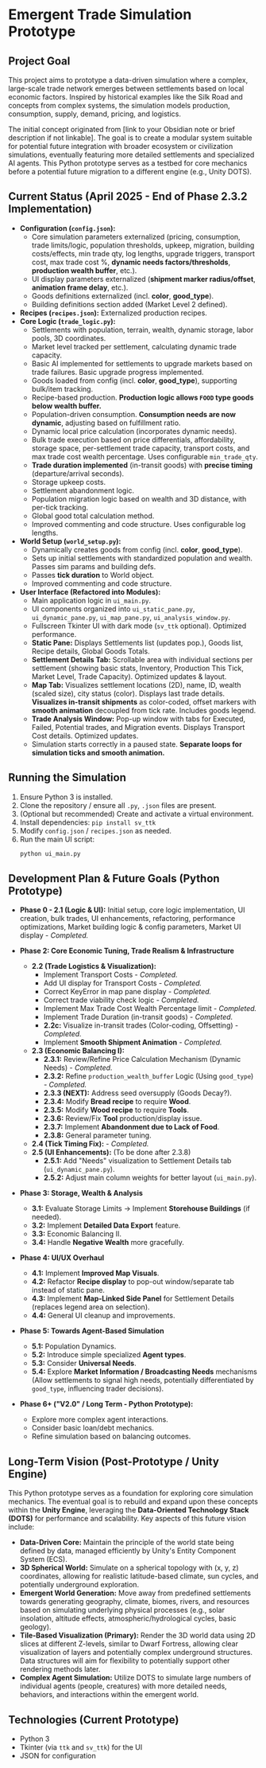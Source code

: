 # Emergent Trade Simulation Prototype

## Project Goal

This project aims to prototype a data-driven simulation where a complex, large-scale trade network emerges between settlements based on local economic factors. Inspired by historical examples like the Silk Road and concepts from complex systems, the simulation models production, consumption, supply, demand, pricing, and logistics.

The initial concept originated from [link to your Obsidian note or brief description if not linkable]. The goal is to create a modular system suitable for potential future integration with broader ecosystem or civilization simulations, eventually featuring more detailed settlements and specialized AI agents. This Python prototype serves as a testbed for core mechanics before a potential future migration to a different engine (e.g., Unity DOTS).

## Current Status (April 2025 - End of Phase 2.3.2 Implementation)

* **Configuration (`config.json`):**
    * Core simulation parameters externalized (pricing, consumption, trade limits/logic, population thresholds, upkeep, migration, building costs/effects, min trade qty, log lengths, upgrade triggers, transport cost, max trade cost %, **dynamic needs factors/thresholds**, **production wealth buffer**, etc.).
    * UI display parameters externalized (**shipment marker radius/offset**, **animation frame delay**, etc.).
    * Goods definitions externalized (incl. **color**, **good\_type**).
    * Building definitions section added (Market Level 2 defined).
* **Recipes (`recipes.json`):** Externalized production recipes.
* **Core Logic (`trade_logic.py`):**
    * Settlements with population, terrain, wealth, dynamic storage, labor pools, 3D coordinates.
    * Market level tracked per settlement, calculating dynamic trade capacity.
    * Basic AI implemented for settlements to upgrade markets based on trade failures. Basic upgrade progress implemented.
    * Goods loaded from config (incl. **color**, **good\_type**), supporting bulk/item tracking.
    * Recipe-based production. **Production logic allows `FOOD` type goods below wealth buffer.**
    * Population-driven consumption. **Consumption needs are now dynamic**, adjusting based on fulfillment ratio.
    * Dynamic local price calculation (incorporates dynamic needs).
    * Bulk trade execution based on price differentials, affordability, storage space, per-settlement trade capacity, transport costs, and max trade cost wealth percentage. Uses configurable `min_trade_qty`.
    * **Trade duration implemented** (in-transit goods) with **precise timing** (departure/arrival seconds).
    * Storage upkeep costs.
    * Settlement abandonment logic.
    * Population migration logic based on wealth and 3D distance, with per-tick tracking.
    * Global good total calculation method.
    * Improved commenting and code structure. Uses configurable log lengths.
* **World Setup (`world_setup.py`):**
    * Dynamically creates goods from config (incl. **color**, **good\_type**).
    * Sets up initial settlements with standardized population and wealth. Passes sim params and building defs.
    * Passes **tick duration** to World object.
    * Improved commenting and code structure.
* **User Interface (Refactored into Modules):**
    * Main application logic in `ui_main.py`.
    * UI components organized into `ui_static_pane.py`, `ui_dynamic_pane.py`, `ui_map_pane.py`, `ui_analysis_window.py`.
    * Fullscreen Tkinter UI with dark mode (`sv_ttk` optional). Optimized performance.
    * **Static Pane:** Displays Settlements list (updates pop.), Goods list, Recipe details, Global Goods Totals.
    * **Settlement Details Tab:** Scrollable area with individual sections per settlement (showing basic stats, Inventory, Production This Tick, Market Level, Trade Capacity). Optimized updates & layout.
    * **Map Tab:** Visualizes settlement locations (2D), name, ID, wealth (scaled size), city status (color). Displays last trade details. **Visualizes in-transit shipments** as color-coded, offset markers with **smooth animation** decoupled from tick rate. Includes goods legend.
    * **Trade Analysis Window:** Pop-up window with tabs for Executed, Failed, Potential trades, and Migration events. Displays Transport Cost details. Optimized updates.
    * Simulation starts correctly in a paused state. **Separate loops for simulation ticks and smooth animation.**

## Running the Simulation

1.  Ensure Python 3 is installed.
2.  Clone the repository / ensure all `.py`, `.json` files are present.
3.  (Optional but recommended) Create and activate a virtual environment.
4.  Install dependencies: `pip install sv_ttk`
5.  Modify `config.json` / `recipes.json` as needed.
6.  Run the main UI script:
    ```bash
    python ui_main.py
    ```

## Development Plan & Future Goals (Python Prototype)

* **Phase 0 - 2.1 (Logic & UI):** Initial setup, core logic implementation, UI creation, bulk trades, UI enhancements, refactoring, performance optimizations, Market building logic & config parameters, Market UI display - *Completed.*

* **Phase 2: Core Economic Tuning, Trade Realism & Infrastructure**
    * **2.2 (Trade Logistics & Visualization):**
        * Implement Transport Costs - *Completed.*
        * Add UI display for Transport Costs - *Completed.*
        * Correct KeyError in map pane display - *Completed.*
        * Correct trade viability check logic - *Completed.*
        * Implement Max Trade Cost Wealth Percentage limit - *Completed.*
        * Implement Trade Duration (in-transit goods) - *Completed.*
        * **2.2c:** Visualize in-transit trades (Color-coding, Offsetting) - *Completed.*
        * Implement **Smooth Shipment Animation** - *Completed.*
    * **2.3 (Economic Balancing I):**
        * **2.3.1:** Review/Refine Price Calculation Mechanism (Dynamic Needs) - *Completed.*
        * **2.3.2:** Refine `production_wealth_buffer` Logic (Using `good_type`) - *Completed.*
        * **2.3.3 (NEXT):** Address seed oversupply (Goods Decay?).
        * **2.3.4:** Modify **Bread recipe** to require **Wood**.
        * **2.3.5:** Modify **Wood recipe** to require **Tools**.
        * **2.3.6:** Review/Fix **Tool** production/display issue.
        * **2.3.7:** Implement **Abandonment due to Lack of Food**.
        * **2.3.8:** General parameter tuning.
    * **2.4 (Tick Timing Fix):** - *Completed.*
    * **2.5 (UI Enhancements):** (To be done after 2.3.8)
        * **2.5.1:** Add "Needs" visualization to Settlement Details tab (`ui_dynamic_pane.py`).
        * **2.5.2:** Adjust main column weights for better layout (`ui_main.py`).

* **Phase 3: Storage, Wealth & Analysis**
    * **3.1:** Evaluate Storage Limits -> Implement **Storehouse Buildings** (if needed).
    * **3.2:** Implement **Detailed Data Export** feature.
    * **3.3:** Economic Balancing II.
    * **3.4:** Handle **Negative Wealth** more gracefully.

* **Phase 4: UI/UX Overhaul**
    * **4.1:** Implement **Improved Map Visuals**.
    * **4.2:** Refactor **Recipe display** to pop-out window/separate tab instead of static pane.
    * **4.3:** Implement **Map-Linked Side Panel** for Settlement Details (replaces legend area on selection).
    * **4.4:** General UI cleanup and improvements.

* **Phase 5: Towards Agent-Based Simulation**
    * **5.1:** Population Dynamics.
    * **5.2:** Introduce simple specialized **Agent types**.
    * **5.3:** Consider **Universal Needs**.
    * **5.4:** Explore **Market Information / Broadcasting Needs** mechanisms (Allow settlements to signal high needs, potentially differentiated by `good_type`, influencing trader decisions).

* **Phase 6+ ("V2.0" / Long Term - Python Prototype):**
    * Explore more complex agent interactions.
    * Consider basic loan/debt mechanics.
    * Refine simulation based on balancing outcomes.

## Long-Term Vision (Post-Prototype / Unity Engine)

This Python prototype serves as a foundation for exploring core simulation mechanics. The eventual goal is to rebuild and expand upon these concepts within the **Unity Engine**, leveraging the **Data-Oriented Technology Stack (DOTS)** for performance and scalability. Key aspects of this future vision include:

* **Data-Driven Core:** Maintain the principle of the world state being defined by data, managed efficiently by Unity's Entity Component System (ECS).
* **3D Spherical World:** Simulate on a spherical topology with (x, y, z) coordinates, allowing for realistic latitude-based climate, sun cycles, and potentially underground exploration.
* **Emergent World Generation:** Move away from predefined settlements towards generating geography, climate, biomes, rivers, and resources based on simulating underlying physical processes (e.g., solar insolation, altitude effects, atmospheric/hydrological cycles, basic geology).
* **Tile-Based Visualization (Primary):** Render the 3D world data using 2D slices at different Z-levels, similar to Dwarf Fortress, allowing clear visualization of layers and potentially complex underground structures. Data structures will aim for flexibility to potentially support other rendering methods later.
* **Complex Agent Simulation:** Utilize DOTS to simulate large numbers of individual agents (people, creatures) with more detailed needs, behaviors, and interactions within the emergent world.

## Technologies (Current Prototype)

* Python 3
* Tkinter (via `ttk` and `sv_ttk`) for the UI
* JSON for configuration
